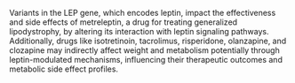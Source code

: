 Variants in the LEP gene, which encodes leptin, impact the effectiveness and side effects of metreleptin, a drug for treating generalized lipodystrophy, by altering its interaction with leptin signaling pathways. Additionally, drugs like isotretinoin, tacrolimus, risperidone, olanzapine, and clozapine may indirectly affect weight and metabolism potentially through leptin-modulated mechanisms, influencing their therapeutic outcomes and metabolic side effect profiles.